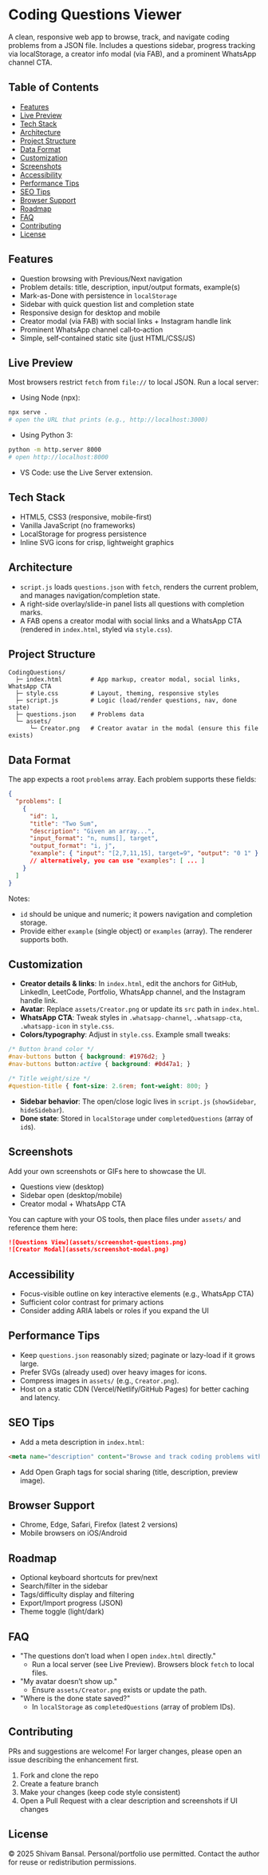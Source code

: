 # Coding Questions Viewer

A clean, responsive web app to browse, track, and navigate coding problems from a JSON file. Includes a questions sidebar, progress tracking via localStorage, a creator info modal (via FAB), and a prominent WhatsApp channel CTA.

## Table of Contents
- [Features](#features)
- [Live Preview](#live-preview)
- [Tech Stack](#tech-stack)
- [Architecture](#architecture)
- [Project Structure](#project-structure)
- [Data Format](#data-format)
- [Customization](#customization)
- [Screenshots](#screenshots)
- [Accessibility](#accessibility)
- [Performance Tips](#performance-tips)
- [SEO Tips](#seo-tips)
- [Browser Support](#browser-support)
- [Roadmap](#roadmap)
- [FAQ](#faq)
- [Contributing](#contributing)
- [License](#license)

## Features
- Question browsing with Previous/Next navigation
- Problem details: title, description, input/output formats, example(s)
- Mark-as-Done with persistence in `localStorage`
- Sidebar with quick question list and completion state
- Responsive design for desktop and mobile
- Creator modal (via FAB) with social links + Instagram handle link
- Prominent WhatsApp channel call‑to‑action
- Simple, self‑contained static site (just HTML/CSS/JS)

## Live Preview
Most browsers restrict `fetch` from `file://` to local JSON. Run a local server:

- Using Node (npx):
```bash
npx serve .
# open the URL that prints (e.g., http://localhost:3000)
```

- Using Python 3:
```bash
python -m http.server 8000
# open http://localhost:8000
```

- VS Code: use the Live Server extension.

## Tech Stack
- HTML5, CSS3 (responsive, mobile-first)
- Vanilla JavaScript (no frameworks)
- LocalStorage for progress persistence
- Inline SVG icons for crisp, lightweight graphics

## Architecture
- `script.js` loads `questions.json` with `fetch`, renders the current problem, and manages navigation/completion state.
- A right-side overlay/slide-in panel lists all questions with completion marks.
- A FAB opens a creator modal with social links and a WhatsApp CTA (rendered in `index.html`, styled via `style.css`).

## Project Structure
```
CodingQuestions/
  ├─ index.html        # App markup, creator modal, social links, WhatsApp CTA
  ├─ style.css         # Layout, theming, responsive styles
  ├─ script.js         # Logic (load/render questions, nav, done state)
  ├─ questions.json    # Problems data
  └─ assets/
      └─ Creator.png   # Creator avatar in the modal (ensure this file exists)
```

## Data Format
The app expects a root `problems` array. Each problem supports these fields:
```json
{
  "problems": [
    {
      "id": 1,
      "title": "Two Sum",
      "description": "Given an array...",
      "input_format": "n, nums[], target",
      "output_format": "i, j",
      "example": { "input": "[2,7,11,15], target=9", "output": "0 1" }
      // alternatively, you can use "examples": [ ... ]
    }
  ]
}
```
Notes:
- `id` should be unique and numeric; it powers navigation and completion storage.
- Provide either `example` (single object) or `examples` (array). The renderer supports both.

## Customization
- **Creator details & links**: In `index.html`, edit the anchors for GitHub, LinkedIn, LeetCode, Portfolio, WhatsApp channel, and the Instagram handle link.
- **Avatar**: Replace `assets/Creator.png` or update its `src` path in `index.html`.
- **WhatsApp CTA**: Tweak styles in `.whatsapp-channel`, `.whatsapp-cta`, `.whatsapp-icon` in `style.css`.
- **Colors/typography**: Adjust in `style.css`. Example small tweaks:
```css
/* Button brand color */
#nav-buttons button { background: #1976d2; }
#nav-buttons button:active { background: #0d47a1; }

/* Title weight/size */
#question-title { font-size: 2.6rem; font-weight: 800; }
```
- **Sidebar behavior**: The open/close logic lives in `script.js` (`showSidebar`, `hideSidebar`).
- **Done state**: Stored in `localStorage` under `completedQuestions` (array of `id`s).

## Screenshots
Add your own screenshots or GIFs here to showcase the UI.

- Questions view (desktop)
- Sidebar open (desktop/mobile)
- Creator modal + WhatsApp CTA

You can capture with your OS tools, then place files under `assets/` and reference them here:
```markdown
![Questions View](assets/screenshot-questions.png)
![Creator Modal](assets/screenshot-modal.png)
```

## Accessibility
- Focus-visible outline on key interactive elements (e.g., WhatsApp CTA)
- Sufficient color contrast for primary actions
- Consider adding ARIA labels or roles if you expand the UI

## Performance Tips
- Keep `questions.json` reasonably sized; paginate or lazy-load if it grows large.
- Prefer SVGs (already used) over heavy images for icons.
- Compress images in `assets/` (e.g., `Creator.png`).
- Host on a static CDN (Vercel/Netlify/GitHub Pages) for better caching and latency.

## SEO Tips
- Add a meta description in `index.html`:
```html
<meta name="description" content="Browse and track coding problems with a clean, responsive viewer." />
```
- Add Open Graph tags for social sharing (title, description, preview image).

## Browser Support
- Chrome, Edge, Safari, Firefox (latest 2 versions)
- Mobile browsers on iOS/Android

## Roadmap
- Optional keyboard shortcuts for prev/next
- Search/filter in the sidebar
- Tags/difficulty display and filtering
- Export/Import progress (JSON)
- Theme toggle (light/dark)

## FAQ
- "The questions don’t load when I open `index.html` directly."
  - Run a local server (see Live Preview). Browsers block `fetch` to local files.
- "My avatar doesn’t show up."
  - Ensure `assets/Creator.png` exists or update the path.
- "Where is the done state saved?"
  - In `localStorage` as `completedQuestions` (array of problem IDs).

## Contributing
PRs and suggestions are welcome! For larger changes, please open an issue describing the enhancement first.

1. Fork and clone the repo
2. Create a feature branch
3. Make your changes (keep code style consistent)
4. Open a Pull Request with a clear description and screenshots if UI changes

## License
© 2025 Shivam Bansal. Personal/portfolio use permitted. Contact the author for reuse or redistribution permissions.
